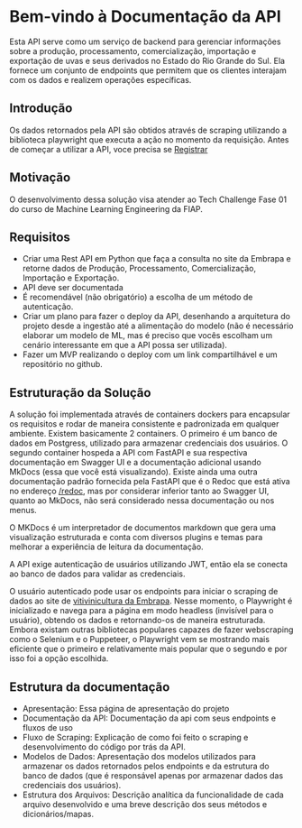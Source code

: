 # Bem-vindo à Documentação da API 

Esta API serve como um serviço de backend para gerenciar informações sobre a produção, processamento, comercialização, importação e exportação de uvas e seus derivados no Estado do Rio Grande do Sul. Ela fornece um conjunto de endpoints que permitem que os clientes interajam com os dados e realizem operações específicas.

## Introdução

Os dados retornados pela API são obtidos através de scraping utilizando a biblioteca playwright que executa a ação no momento da requisição. Antes de começar a utilizar a API, voce precisa se [Registrar](/registration)

## Motivação

O desenvolvimento dessa solução visa atender ao Tech Challenge Fase 01 do curso de Machine Learning Engineering da FIAP.

## Requisitos

- Criar uma Rest API em Python que faça a consulta no site da Embrapa e retorne dados de Produção, Processamento, Comercialização, Importação e Exportação.
- API deve ser documentada
- É recomendável (não obrigatório) a escolha de um método de autenticação.
- Criar um plano para fazer o deploy da API, desenhando a arquitetura do projeto desde a ingestão até a alimentação do modelo (não é necessário elaborar um modelo de ML, mas é preciso que vocês escolham um cenário interessante em que a API possa ser utilizada).
- Fazer um MVP realizando o deploy com um link compartilhável e um repositório no github.

## Estruturação da Solução

A solução foi implementada através de containers dockers para encapsular os requisitos e rodar de maneira consistente e padronizada em qualquer ambiente. Existem basicamente 2 containers. O primeiro é um banco de dados em Postgress, utilizado para armazenar credenciais dos usuários. O segundo container hospeda a API com FastAPI e sua respectiva documentação em Swagger UI e a documentação adicional usando MkDocs (essa que você está visualizando). Existe ainda uma outra documentação padrão fornecida pela FastAPI que é o Redoc que está ativa no endereço [/redoc](/redoc), mas por considerar inferior tanto ao Swagger UI, quanto ao MkDocs, não será considerado nessa documentação ou nos menus.

O MKDocs é um interpretador de documentos markdown que gera uma visualização estruturada e conta com diversos plugins e temas para melhorar a experiência de leitura da documentação.

A API exige autenticação de usuários utilizando JWT, então ela se conecta ao banco de dados para validar as credenciais.

O usuário autenticado pode usar os endpoints para iniciar o scraping de dados ao site de [vitivinicultura da Embrapa](http://vitibrasil.cnpuv.embrapa.br/). Nesse momento, o Playwright é inicializado e navega para a página em modo headless (invisível para o usuário), obtendo os dados e retornando-os de maneira estruturada. Embora existam outras bibliotecas populares capazes de fazer webscraping como o Selenium e o Puppeteer, o Playwright vem se mostrando mais eficiente que o primeiro e relativamente mais popular que o segundo e por isso foi a opção escolhida.

## Estrutura da documentação

- Apresentação: Essa página de apresentação do projeto
- Documentação da API: Documentação da api com seus endpoints e fluxos de uso
- Fluxo de Scraping: Explicação de como foi feito o scraping e desenvolvimento do código por trás da API.
- Modelos de Dados: Apresentação dos modelos utilizados para armazenar os dados retornados pelos endpoints e da estrutura do banco de dados (que é responsável apenas por armazenar dados das credenciais dos usuários).
- Estrutura dos Arquivos: Descrição analítica da funcionalidade de cada arquivo desenvolvido e uma breve descrição dos seus métodos e dicionários/mapas.
